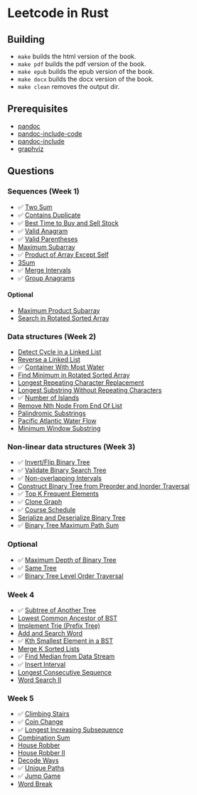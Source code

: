 # Leetcode in Rust

## Building

- `make` builds the html version of the book.
- `make pdf` builds the pdf version of the book.
- `make epub` builds the epub version of the book.
- `make docx` builds the docx version of the book.
- `make clean` removes the output dir.

## Prerequisites

- [pandoc](https://github.com/jgm/pandoc)
- [pandoc-include-code](https://github.com/owickstrom/pandoc-include-code)
- [pandoc-include](https://github.com/DCsunset/pandoc-include)
- [graphviz](https://gitlab.com/graphviz/graphviz)

## Questions

### Sequences (Week 1)

- ✅ [Two Sum](https://leetcode.com/problems/two-sum/)
- ✅ [Contains Duplicate](https://leetcode.com/problems/contains-duplicate/)
- ✅ [Best Time to Buy and Sell Stock](https://leetcode.com/problems/best-time-to-buy-and-sell-stock/)
- ✅ [Valid Anagram](https://leetcode.com/problems/valid-anagram/)
- ✅ [Valid Parentheses](https://leetcode.com/problems/valid-parentheses/)
- [Maximum Subarray](https://leetcode.com/problems/maximum-subarray/)
- ✅ [Product of Array Except Self](https://leetcode.com/problems/product-of-array-except-self/)
- [3Sum](https://leetcode.com/problems/3sum/)
- ✅ [Merge Intervals](https://leetcode.com/problems/merge-intervals/)
- ✅ [Group Anagrams](https://leetcode.com/problems/group-anagrams/)

#### Optional

- [Maximum Product Subarray](https://leetcode.com/problems/maximum-product-subarray/)
- [Search in Rotated Sorted Array](https://leetcode.com/problems/search-in-rotated-sorted-array/)

### Data structures (Week 2)

- [Detect Cycle in a Linked List](https://leetcode.com/problems/linked-list-cycle/)
- [Reverse a Linked List](https://leetcode.com/problems/reverse-linked-list/)
- ✅ [Container With Most Water](https://leetcode.com/problems/container-with-most-water/)
- [Find Minimum in Rotated Sorted Array](https://leetcode.com/problems/find-minimum-in-rotated-sorted-array/)
- [Longest Repeating Character Replacement](https://leetcode.com/problems/longest-repeating-character-replacement/)
- [Longest Substring Without Repeating Characters](https://leetcode.com/problems/longest-substring-without-repeating-characters/)
- ✅ [Number of Islands](https://leetcode.com/problems/number-of-islands/)
- [Remove Nth Node From End Of List](https://leetcode.com/problems/remove-nth-node-from-end-of-list/)
- [Palindromic Substrings](https://leetcode.com/problems/palindromic-substrings/)
- [Pacific Atlantic Water Flow](https://leetcode.com/problems/pacific-atlantic-water-flow/)
- [Minimum Window Substring](https://leetcode.com/problems/minimum-window-substring/)

### Non-linear data structures (Week 3)

- ✅ [Invert/Flip Binary Tree](https://leetcode.com/problems/invert-binary-tree/)
- ✅ [Validate Binary Search Tree](https://leetcode.com/problems/validate-binary-search-tree/)
- ✅ [Non-overlapping Intervals](https://leetcode.com/problems/non-overlapping-intervals/)
- [Construct Binary Tree from Preorder and Inorder Traversal](https://leetcode.com/problems/construct-binary-tree-from-preorder-and-inorder-traversal/)
- ✅ [Top K Frequent Elements](https://leetcode.com/problems/top-k-frequent-elements/)
- ✅ [Clone Graph](https://leetcode.com/problems/clone-graph/)
- ✅ [Course Schedule](https://leetcode.com/problems/course-schedule/)
- [Serialize and Deserialize Binary Tree](https://leetcode.com/problems/serialize-and-deserialize-binary-tree/)
- ✅ [Binary Tree Maximum Path Sum](https://leetcode.com/problems/binary-tree-maximum-path-sum/)

### Optional

- ✅ [Maximum Depth of Binary Tree](https://leetcode.com/problems/maximum-depth-of-binary-tree/)
- ✅ [Same Tree](https://leetcode.com/problems/same-tree/)
- ✅ [Binary Tree Level Order Traversal](https://leetcode.com/problems/binary-tree-level-order-traversal/)

### Week 4

- ✅ [Subtree of Another Tree](https://leetcode.com/problems/subtree-of-another-tree/)
- [Lowest Common Ancestor of BST](https://leetcode.com/problems/lowest-common-ancestor-of-a-binary-search-tree/)
- [Implement Trie (Prefix Tree)](https://leetcode.com/problems/implement-trie-prefix-tree/)
- [Add and Search Word](https://leetcode.com/problems/add-and-search-word-data-structure-design/)
- ✅ [Kth Smallest Element in a BST](https://leetcode.com/problems/kth-smallest-element-in-a-bst/)
- [Merge K Sorted Lists](https://leetcode.com/problems/merge-k-sorted-lists/)
- ✅ [Find Median from Data Stream](https://leetcode.com/problems/find-median-from-data-stream/)
- ✅ [Insert Interval](https://leetcode.com/problems/insert-interval/)
- [Longest Consecutive Sequence](https://leetcode.com/problems/longest-consecutive-sequence/)
- [Word Search II](https://leetcode.com/problems/word-search-ii/)

### Week 5

- ✅ [Climbing Stairs](https://leetcode.com/problems/climbing-stairs/)
- ✅ [Coin Change](https://leetcode.com/problems/coin-change/)
- ✅ [Longest Increasing Subsequence](https://leetcode.com/problems/longest-increasing-subsequence/)
- [Combination Sum](https://leetcode.com/problems/combination-sum-iv/)
- [House Robber](https://leetcode.com/problems/house-robber/)
- [House Robber II](https://leetcode.com/problems/house-robber-ii/)
- [Decode Ways](https://leetcode.com/problems/decode-ways/)
- ✅ [Unique Paths](https://leetcode.com/problems/unique-paths/)
- ✅ [Jump Game](https://leetcode.com/problems/jump-game/)
- [Word Break](https://leetcode.com/problems/word-break/)
